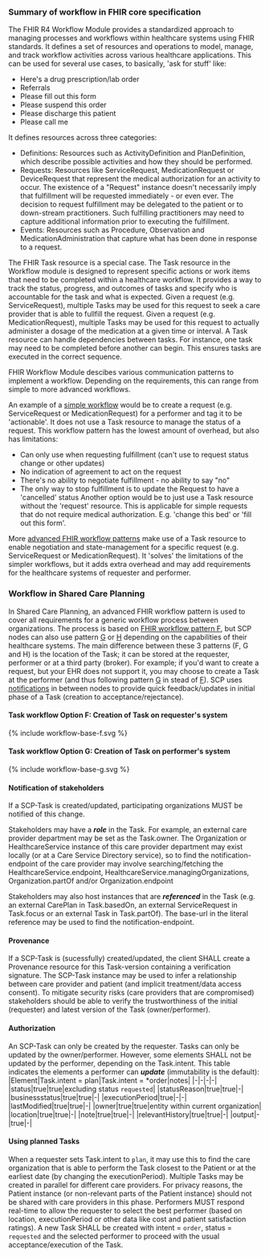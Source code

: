 ### Summary of workflow in FHIR core specification
The FHIR R4 Workflow Module provides a standardized approach to managing processes and workflows within healthcare systems using FHIR standards. It defines a set of resources and operations to model, manage, and track workflow activities across various healthcare applications. This can be used for several use cases, to basically, 'ask for stuff' like:
- Here's a drug prescription/lab order
- Referrals
- Please fill out this form
- Please suspend this order
- Please discharge this patient
- Please call me

It defines resources across three categories:

- Definitions: Resources such as ActivityDefinition and PlanDefinition, which describe possible activities and how they should be performed.
- Requests: Resources like ServiceRequest, MedicationRequest or DeviceRequest that represent the medical authorization for an activity to occur. The existence of a "Request" instance doesn't necessarily imply that fulfillment will be requested immediately - or even ever. The decision to request fulfillment may be delegated to the patient or to down-stream practitioners. Such fulfilling practitioners may need to capture additional information prior to executing the fulfillment.
- Events: Resources such as Procedure, Observation and MedicationAdministration that capture what has been done in response to a request.

The FHIR Task resource is a special case. The Task resource in the Workflow module is designed to represent specific actions or work items that need to be completed within a healthcare workflow. It provides a way to track the status, progress, and outcomes of tasks and specify who is accountable for the task and what is expected. Given a request (e.g. ServiceRequest), multiple Tasks may be used for this request to seek a care provider that is able to fullfill the request. Given a request (e.g. MedicationRequest), multiple Tasks may be used for this request to actually administer a dosage of the medication at a given time or interval. A Task resource can handle dependencies between tasks. For instance, one task may need to be completed before another can begin. This ensures tasks are executed in the correct sequence.

FHIR Workflow Module descibes various communication patterns to implement a workflow. Depending on the requirements, this can range from simple to more advanced workflows. 

An example of a [simple workflow](https://hl7.org/fhir/R4/workflow-ad-hoc.html) would be to create a request (e.g. ServiceRequest or MedicationRequest) for a performer and tag it to be 'actionable'. It does not use a Task resource to manage the status of a request. This workflow pattern has the lowest amount of overhead, but also has limitations:
- Can only use when requesting fulfillment (can't use to request status change or other updates)
- No indication of agreement to act on the request
- There's no ability to negotiate fulfillment - no ability to say "no"
- The only way to stop fulfillment is to update the Request to have a 'cancelled' status
Another option would be to just use a Task resource without the 'request' resource. This is applicable for simple requests that do not require medical authorization. E.g. 'change this bed' or 'fill out this form'. 

More [advanced FHIR workflow patterns](https://hl7.org/fhir/R4/workflow-management.html) make use of a Task resource to enable negotiation and state-management for a specific request (e.g. ServiceRequest or MedicationRequest). It 'solves' the limitations of the simpler workflows, but it adds extra overhead and may add requirements for the healthcare systems of requester and performer.

### Workflow in Shared Care Planning

In Shared Care Planning, an advanced FHIR workflow pattern is used to cover all requirements for a generic workflow process between organizations. The process is based on [FHIR workflow pattern F](https://hl7.org/fhir/R4/workflow-management.html#optionf), but SCP nodes can also use pattern [G](https://hl7.org/fhir/R4/workflow-management.html#optiong) or [H](https://hl7.org/fhir/R4/workflow-management.html#optionh) depending on the capabilities of their healthcare systems. The main difference between these 3 patterns (F, G and H) is the location of the Task; it can be stored at the requester, performer or at a third party (broker). For example; if you'd want to create a request, but your EHR does not support it, you may choose to create a Task at the performer (and thus following pattern [G](https://hl7.org/fhir/R4/workflow-management.html#optiong) in stead of [F](https://hl7.org/fhir/R4/workflow-management.html#optionf)). SCP uses [notifications](./notification.md) in between nodes to provide quick feedback/updates in initial phase of a Task (creation to acceptance/rejectance).

#### Task workflow Option F: Creation of Task on requester's system
<div>
{% include workflow-base-f.svg %}
</div>

#### Task workflow Option G: Creation of Task on performer's system
<div>
{% include workflow-base-g.svg %}
</div>



#### Notification of stakeholders
If a SCP-Task is created/updated, participating organizations MUST be notified of this change. 

Stakeholders may have a ***role*** in the Task. For example, an external care provider department may be set as the Task.owner. The Organization or HealthcareService instance of this care provider department may exist locally (or at a Care Service Directory service), so to find the notification-endpoint of the care provider may involve searching/fetching the HealthcareService.endpoint, HealthcareService.managingOrganizations, Organization.partOf and/or Organization.endpoint

Stakeholders may also host instances that are ***referenced*** in the Task (e.g. an external CarePlan in Task.basedOn, an external ServiceRequest in Task.focus or an external Task in Task.partOf). The base-url in the literal reference may be used to find the notification-endpoint.

#### Provenance
If a SCP-Task is (sucessfully) created/updated, the client SHALL create a Provenance resource for this Task-version containing a verification signature. The SCP-Task instance may be used to infer a relationship between care provider and patient (and implicit treatment/data access consent). To mitigate security risks (care providers that are compromised) stakeholders should be able to verify the trustworthiness of the initial (requester) and latest version of the Task (owner/performer).

#### Authorization
An SCP-Task can only be created by the requester. Tasks can only be updated by the owner/performer. However, some elements SHALL not be updated by the performer, depending on the Task.intent. This table indicates the elements a performer can ***update*** (immutability is the default):
|Element|Task.intent = plan|Task.intent = *order|notes|
|-|-|-|-|
|status|true|true|excluding status `requested`|
|statusReason|true|true|-|
|businessstatus|true|true|-|
|executionPeriod|true|-|-|
|lastModified|true|true|-|
|owner|true|true|entity within current organization|
|location|true|true|-|
|note|true|true|-|
|relevantHistory|true|true|-|
|output|-|true|-|

#### Using planned Tasks
When a requester sets Task.intent to `plan`, it may use this to find the care organization that is able to perform the Task closest to the Patient or at the earliest date (by changing the executionPeriod). 
Multiple Tasks may be created in parallel for different care providers. For privacy reasons, the Patient instance (or non-relevant parts of the Patient instance) should not be shared with care providers in this phase.
Performers MUST respond real-time to allow the requester to select the best performer (based on location, executionPeriod or other data like cost and patient satisfaction ratings). A new Task SHALL be created with intent = `order`, status = `requested` and the selected performer to proceed with the usual acceptance/execution of the Task. 






<!-- 
The Task resource describes an activity that can be performed, is being performed, or has been performed. It is used to manage and track the status of tasks, participants and definition of the Task. A Task in SCP is always related ('basedOn') the CarePlan. When a party is request to 'do' a Task, that organizations that may not be part of the CareTeam yet. Personally Identifiable Information SHOULD be left out of the Task content until the Task is accepted by the organization responsible for the Task.
Key elements of a Task for SCP:
- **basedOn**: References to other requests that the task is based on. MUST contain one reference to a SCP-CarePlan.
- **focus**: A reference to the request-resource that the task is focused on. (e.g. a [ServiceRequest](https://hl7.org/fhir/R4/servicerequest.html), [MedicationRequest](https://hl7.org/fhir/R4/medicationrequest.html) or [DeviceRequest](https://hl7.org/fhir/R4/devicerequest.html))
- **code**: The type of task to be performed (e.g. approval, fullfilment, suspend or resume)
- **status**: The current status of the task (requested, received, accepted, in-progress, on-hold, completed, cancelled, entered-in-error, rejected).
- **requester**: The individual or organization who initiated the task.
- **owner**: The individual or organization responsible for the task.
- **for**: The patient for whom the task is being performed.
- **input**: The input data required for the task.
- **output**: The output data produced by the task.
https://hl7.org/fhir/R4/task.html see the state machine: https://hl7.org/fhir/R4/workflow-communications.html#12.6.2

#### State transitions

The Task has a state (requested, accepted, completed, etc.) and it refers to a focal resource (ServiceRequest, CommunicationRequest, MedicationRequest, Questionnaire, Consent, etc.). The focal resource contains the actual specification of what is requested, wheras the task manages metadata like requester, performer, state and if e.g. fulfilled or approval is desired by the requester.

#### Creating and responding to a Task
The CarePlan author or an 'active' CareTeam participant can create a new request and send the request to another Care provider. This Care provider may not be a current participant of the CareTeam. The Task status and state transitions are important part in the lifecycle of these requests.
The Task state machine for SCP is a subset of the [base FHIR Task state machine](https://hl7.org/fhir/R4/task.html#statemachine). SCP does not use status 'draft' and state 'ready' is used for (sub-)Tasks that do not lead to changes the participants in the CareTeam: 

<img src="Task-state-machine.png" width="32%" style="float: none"/>

The requestor and owner are restricted to make certain state transitions. For some Task states, the Task.owner will become a member of the CareTeam (see transaction [Updating CarePlan and CareTeam](#updating-careplan-and-careteam)). This table shows who must be authorized to make a state transition:

|State from|State to|Allow state transition for|
|-|-|-|
|-|requested|Task.requestor who is also CareTeam-participant|
|requested|received|Task.owner|
|requested|accepted|Task.owner|
|requested|rejected|Task.owner|
|requested|in-progress|Task.owner|
|requested|completed|Task.owner|
|requested|cancelled|Task.requestor, Task.owner|
|received|accepted|Task.owner|
|received|rejected|Task.owner|
|received|in-progress|Task.owner|
|received|completed|Task.owner|
|received|cancelled|Task.requestor, Task.owner|
|accepted|in-progress|Task.owner|
|accepted|cancelled|Task.requestor, Task.owner|
|accepted|completed|Task.owner|
|in-progress|completed|Task.owner|
|in-progress|failed|Task.owner|
|in-progress|on-hold|Task.requestor, Task.owner|
|on-hold|in-progress|Task.requestor, Task.owner|
{:.grid .table-hover}

In the first sequence diagram, Care Provider 1 has implemented the (optional) CP-Service role and is requesting Care Provider 2 to do a Task. As a Task MUST always be based on a CarePlan, so if there is none, a CarePlan should be created. 
> Optional: As Care Provider 2 is evaluating the Task, it may create a new Task (a sub-Task that is based on the main Task) containing a Questionnaire for Care Provider 1. As soon as Care Provider 1 provides the response, Care Provider 2 re-evaluates the main Task. This cycle can be repeated. The reason for cycles of (short, incremental) Questionnaires (or conditional segments in a Questionnaire?) is that if Care Provider 2 evaluates the first response (e.g. inclusion criteria for the Task) it might reject the main Task without Practitioner 1 having to answer additional questions. The table above specifies who is able to do certain state transitions. 

<div>
{% include overview-task-negotiation-1-2.svg %}
</div>

This transaction is based on [FHIR workflow pattern H](https://hl7.org/fhir/R4/workflow-management.html#optionh) which uses a 'workflow broker' that stores and manages Task resources. In SCP, the 'workflow broker' is implemented by the Care Plan Service. The Care Plan Service store and manages Tasks, CarePlans and CareTeam resources.

In the second diagram, Care Provider 2 will send Care Provider 3 a request, still using Care Provider 1 as the 'workflow broker' (the CP-Service where the CarePlan, CareTeam and Tasks reside). In this example, Care provider 3 is not able to accept the Task automatically and needs an practitioner to evaluate it. 

<div>
{% include overview-task-negotiation-1-2-3.svg %}
</div>

For more information on this transaction, see [Transactions - Request workflow with additional response workflow](./transaction-request-response-workflow.html) -->